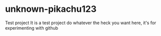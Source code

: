 # unknown-pikachu123
Test project
It is a test project
do whatever the heck you want here, it's for experimenting with github
